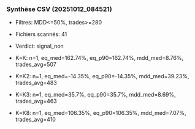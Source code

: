 ### Synthèse CSV (20251012_084521)

- Filtres: MDD<=50%, trades>=280
- Fichiers scannés: 41
- Verdict: signal_non

- K=K: n=1, eq_med=162.74%, eq_p90=162.74%, mdd_med=8.76%, trades_avg=507
- K=K2: n=1, eq_med=-14.35%, eq_p90=-14.35%, mdd_med=39.23%, trades_avg=483
- K=K3: n=1, eq_med=35.7%, eq_p90=35.7%, mdd_med=8.69%, trades_avg=463
- K=K8: n=1, eq_med=106.35%, eq_p90=106.35%, mdd_med=7.07%, trades_avg=410
